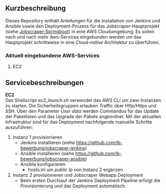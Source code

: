 ## Kurzbeschreibung
Dieses Repository enthält Anleitungen für die Installation von Jenkins und Ansible sowie den Deployment-Prozess für das Jobscraper-Hauptprojekt (siehe <a href="https://github.com/lb-bewerbung/jobscraper-springboot">Jobscraper-Springboot</a>) in eine AWS Cloudumgebung. Es sollen nach und nach mehr Aws-Services eingebunden werden um das Hauptprojekt schrittweise in eine *Cloud-native* Architektur zu überführen.

### Aktuell eingebundene AWS-Services
1. EC2

## Servicebeschreibungen
**EC2**<br>
Das Shellscript *ec2_launch.sh* verwendet das AWS CLI um zwei Instanzen zu starten. Die Sicherheitsgruppen erlauben Traffic über Http/Https und SSH. Über den Parameter *User data* werden Commandos für das Update der Paketlisten und das Upgrade der Pakete angeordnet. Mit der aktuellen Infrastruktur sind für das Deployment nachfolgende manuelle Schritte auszuführen:

1. Instanz 1 provisionieren
   - Jenkins installieren (siehe https://github.com/lb-bewerbung/jobscraper-jenkins)
   - Ansible installieren (siehe https://github.com/lb-bewerbung/jobscraper-ansible)
   - Ansible konfigurieren
      - hosts.ini um *public Ip* von Instanz 2 ergänzen
2. Instanz 2 provisionieren und Jobscraper Webapp Deployment
   - Beim ersten Durchlauf der Jenkins Deployment Pipeline erfolgt die Provisionierung und das Deployment automatisch. 

